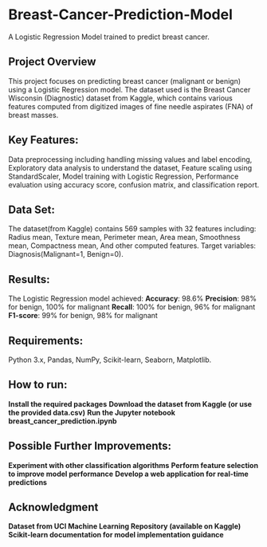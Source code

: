 # Breast-Cancer-Prediction-Model
A Logistic Regression Model trained to predict breast cancer.
## Project Overview
This project focuses on predicting breast cancer (malignant or benign) using a Logistic Regression model. The dataset used is the Breast Cancer Wisconsin (Diagnostic) dataset from Kaggle, which contains various features computed from digitized images of fine needle aspirates (FNA) of breast masses.
## Key Features:
Data preprocessing including handling missing values and label encoding,
Exploratory data analysis to understand the dataset,
Feature scaling using StandardScaler,
Model training with Logistic Regression,
Performance evaluation using accuracy score, confusion matrix, and classification report.
## Data Set:
The dataset(from Kaggle) contains 569 samples with 32 features including:
Radius mean,
Texture mean,
Perimeter mean,
Area mean,
Smoothness mean,
Compactness mean,
And other computed features.
Target variables: Diagnosis(Malignant=1, Benign=0).
## Results:
The Logistic Regression model achieved:
**Accuracy**: 98.6%
**Precision**: 98% for benign, 100% for malignant
**Recall**: 100% for benign, 96% for malignant
**F1-score**: 99% for benign, 98% for malignant
## Requirements:
Python 3.x,
Pandas,
NumPy,
Scikit-learn,
Seaborn,
Matplotlib.
## How to run:
**Install the required packages**
**Download the dataset from Kaggle (or use the provided data.csv)**
**Run the Jupyter notebook breast_cancer_prediction.ipynb**

## Possible Further Improvements:
**Experiment with other classification algorithms**
**Perform feature selection to improve model performance**
**Develop a web application for real-time predictions**

## Acknowledgment
**Dataset from UCI Machine Learning Repository (available on Kaggle)**
**Scikit-learn documentation for model implementation guidance**
